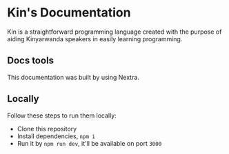 # Kin's Documentation

Kin is a straightforward programming language created with the purpose of aiding Kinyarwanda speakers in easily learning programming.

## Docs tools

This documentation was built by using Nextra.

## Locally

Follow these steps to run them locally:

- Clone this repository
- Install dependencies, `npm i`
- Run it by `npm run dev`, it'll be available on port `3000`
